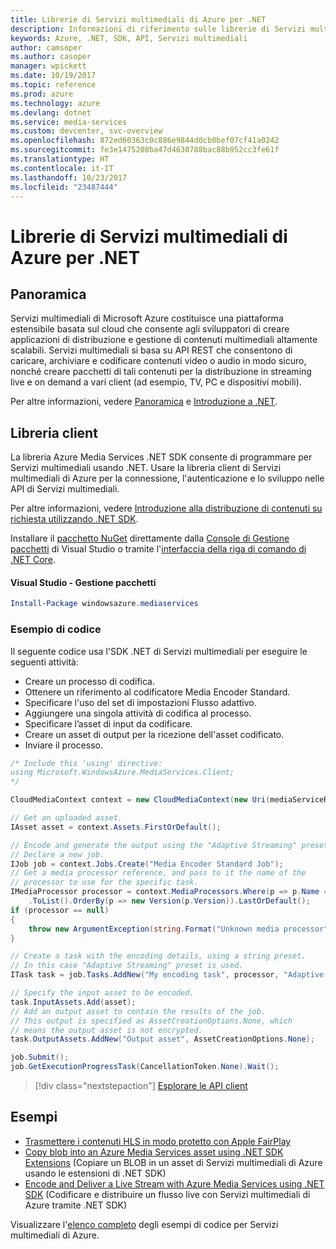 ```yaml
---
title: Librerie di Servizi multimediali di Azure per .NET
description: Informazioni di riferimento sulle librerie di Servizi multimediali di Azure per .NET
keywords: Azure, .NET, SDK, API, Servizi multimediali
author: camsoper
ms.author: casoper
manager: wpickett
ms.date: 10/19/2017
ms.topic: reference
ms.prod: azure
ms.technology: azure
ms.devlang: dotnet
ms.service: media-services
ms.custom: devcenter, svc-overview
ms.openlocfilehash: 872ed60363c0c886e9844d0cb0bef07cf41a0242
ms.sourcegitcommit: fe3e1475208ba47d4630788bac88b952cc3fe61f
ms.translationtype: HT
ms.contentlocale: it-IT
ms.lasthandoff: 10/23/2017
ms.locfileid: "23487444"
---
```

# <a name="azure-media-services-libraries-for-net"></a>Librerie di Servizi multimediali di Azure per .NET

## <a name="overview"></a>Panoramica

Servizi multimediali di Microsoft Azure costituisce una piattaforma estensibile basata sul cloud che consente agli sviluppatori di creare applicazioni di distribuzione e gestione di contenuti multimediali altamente scalabili. Servizi multimediali si basa su API REST che consentono di caricare, archiviare e codificare contenuti video o audio in modo sicuro, nonché creare pacchetti di tali contenuti per la distribuzione in streaming live e on demand a vari client (ad esempio, TV, PC e dispositivi mobili). 

Per altre informazioni, vedere [Panoramica](/azure/media-services/media-services-overview) e [Introduzione a .NET](/azure/media-services/media-services-dotnet-how-to-use). 

## <a name="client-library"></a>Libreria client

La libreria Azure Media Services .NET SDK consente di programmare per Servizi multimediali usando .NET. Usare la libreria client di Servizi multimediali di Azure per la connessione, l'autenticazione e lo sviluppo nelle API di Servizi multimediali.  

Per altre informazioni, vedere [Introduzione alla distribuzione di contenuti su richiesta utilizzando .NET SDK](/azure/media-services/media-services-dotnet-get-started).

Installare il [pacchetto NuGet](https://www.nuget.org/packages/windowsazure.mediaservices) direttamente dalla [Console di Gestione pacchetti][PackageManager] di Visual Studio o tramite l'[interfaccia della riga di comando di .NET Core][DotNetCLI].

#### <a name="visual-studio-package-manager"></a>Visual Studio - Gestione pacchetti

```powershell
Install-Package windowsazure.mediaservices
```

### <a name="code-example"></a>Esempio di codice

Il seguente codice usa l'SDK .NET di Servizi multimediali per eseguire le seguenti attività: 

- Creare un processo di codifica.
- Ottenere un riferimento al codificatore Media Encoder Standard.
- Specificare l'uso del set di impostazioni Flusso adattivo.
- Aggiungere una singola attività di codifica al processo.
- Specificare l’asset di input da codificare.
- Creare un asset di output per la ricezione dell'asset codificato.
- Inviare il processo.


```csharp
/* Include this 'using' directive:
using Microsoft.WindowsAzure.MediaServices.Client;
*/

CloudMediaContext context = new CloudMediaContext(new Uri(mediaServiceRESTAPIEndpoint), tokenProvider);

// Get an uploaded asset.
IAsset asset = context.Assets.FirstOrDefault();

// Encode and generate the output using the "Adaptive Streaming" preset.
// Declare a new job.
IJob job = context.Jobs.Create("Media Encoder Standard Job");
// Get a media processor reference, and pass to it the name of the 
// processor to use for the specific task.
IMediaProcessor processor = context.MediaProcessors.Where(p => p.Name == mediaProcessorName)
    .ToList().OrderBy(p => new Version(p.Version)).LastOrDefault();
if (processor == null) 
{
    throw new ArgumentException(string.Format("Unknown media processor", mediaProcessorName));
}

// Create a task with the encoding details, using a string preset.
// In this case "Adaptive Streaming" preset is used.
ITask task = job.Tasks.AddNew("My encoding task", processor, "Adaptive Streaming", TaskOptions.None);

// Specify the input asset to be encoded.
task.InputAssets.Add(asset);
// Add an output asset to contain the results of the job. 
// This output is specified as AssetCreationOptions.None, which 
// means the output asset is not encrypted. 
task.OutputAssets.AddNew("Output asset", AssetCreationOptions.None);

job.Submit();
job.GetExecutionProgressTask(CancellationToken.None).Wait();
```

> [!div class="nextstepaction"]
> [Esplorare le API client](/dotnet/api/overview/azure/mediaservices/client)

## <a name="samples"></a>Esempi

- [Trasmettere i contenuti HLS in modo protetto con Apple FairPlay](https://azure.microsoft.com/resources/samples/media-services-dotnet-dynamic-encryption-with-fairplay/)
- [Copy blob into an Azure Media Services asset using .NET SDK Extensions](https://azure.microsoft.com/resources/samples/media-services-dotnet-copy-blob-into-asset/) (Copiare un BLOB in un asset di Servizi multimediali di Azure usando le estensioni di .NET SDK)
- [Encode and Deliver a Live Stream with Azure Media Services using .NET SDK](https://azure.microsoft.com/resources/samples/media-services-dotnet-encode-live-stream-with-ams-clear/) (Codificare e distribuire un flusso live con Servizi multimediali di Azure tramite .NET SDK)

Visualizzare l'[elenco completo](https://azure.microsoft.com/resources/samples/?platform=dotnet&service=media-services) degli esempi di codice per Servizi multimediali di Azure.


[PackageManager]: https://docs.microsoft.com/nuget/tools/package-manager-console
[DotNetCLI]: https://docs.microsoft.com/dotnet/core/tools/dotnet-add-package
